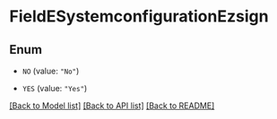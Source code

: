 # FieldESystemconfigurationEzsign

## Enum


* `NO` (value: `"No"`)

* `YES` (value: `"Yes"`)


[[Back to Model list]](../README.md#documentation-for-models) [[Back to API list]](../README.md#documentation-for-api-endpoints) [[Back to README]](../README.md)



